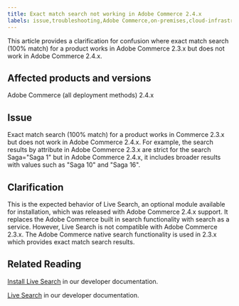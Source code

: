 ```yaml
---
title: Exact match search not working in Adobe Commerce 2.4.x
labels: issue,troubleshooting,Adobe Commerce,on-premises,cloud-infrastructure,clarification,exact match,product search,Live Search,native search,100% match,attribute,2.4.x
---
```


This article provides a clarification for confusion where exact match search (100% match) for a product works in Adobe Commerce 2.3.x but does not work in Adobe Commerce 2.4.x.

## Affected products and versions

Adobe Commerce (all deployment methods) 2.4.x

## Issue

Exact match search (100% match) for a product works in Commerce 2.3.x but does not work in Adobe Commerce 2.4.x. For example, the search results by attribute in Adobe Commerce 2.3.x are strict for the search Saga="Saga 1" but in Adobe Commerce 2.4.x, it includes broader results with values such as "Saga 10" and "Saga 16".

## Clarification

This is the expected behavior of Live Search, an optional module available for installation, which was released with Adobe Commerce 2.4.x support. It replaces the Adobe Commerce built in search functionality with search as a service. However, Live Search is not compatible with  Adobe Commerce 2.3.x. The Adobe Commerce native search functionality is used in 2.3.x which provides exact match search results.

## Related Reading

[Install Live Search](https://devdocs.magento.com/live-search/install.html) in our developer documentation.

[Live Search](https://devdocs.magento.com/live-search/overview.html?itm_source=devdocs&itm_medium=search_page&itm_campaign=federated_search&itm_term=Live%20Search) in our developer documentation.

